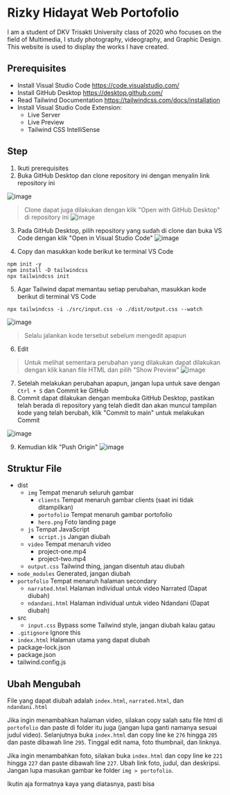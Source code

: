 # Rizky Hidayat Web Portofolio
I am a student of DKV Trisakti University class of 2020 who focuses on the field of Multimedia, I study photography, videography, and Graphic Design. This website is used to display the works I have created.

## Prerequisites
- Install Visual Studio Code https://code.visualstudio.com/
- Install GitHub Desktop https://desktop.github.com/
- Read Tailwind Documentation https://tailwindcss.com/docs/installation
- Install Visual Studio Code Extension:
  - Live Server
  - Live Preview
  - Tailwind CSS IntelliSense

## Step
1. Ikuti prerequisites
2. Buka GitHub Desktop dan clone repository ini dengan menyalin link repository ini

  ![image](https://user-images.githubusercontent.com/55025382/209630235-18e86ab4-18c7-4a23-9d20-aac7c3ba1d22.png)

> Clone dapat juga dilakukan dengan klik "Open with GitHub Desktop" di repository ini
  ![image](https://user-images.githubusercontent.com/55025382/209628490-a4786f7c-4461-4362-aefd-619cb24f656b.png)

3. Pada GitHub Desktop, pilih repository yang sudah di clone dan buka VS Code dengan klik "Open in Visual Studio Code"
  ![image](https://user-images.githubusercontent.com/55025382/209627206-82dbc8ee-5b5a-479b-81e8-91bc10d23bcd.png)

4. Copy dan masukkan kode berikut ke terminal VS Code
```
npm init -y
npm install -D tailwindcss
npx tailwindcss init
```

5. Agar Tailwind dapat memantau setiap perubahan, masukkan kode berikut di terminal VS Code
```
npx tailwindcss -i ./src/input.css -o ./dist/output.css --watch
```
  ![image](https://user-images.githubusercontent.com/55025382/209627964-743af6aa-f7c7-447c-bb9e-a6c77ad93286.png)
  > Selalu jalankan kode tersebut sebelum mengedit apapun

6. Edit
> Untuk melihat sementara perubahan yang dilakukan dapat dilakukan dengan klik kanan file HTML dan pilih "Show Preview"
  ![image](https://user-images.githubusercontent.com/55025382/209632007-3553e4f6-31c3-4a8f-b3c0-aa6070075ad2.png)

7. Setelah melakukan perubahan apapun, jangan lupa untuk save dengan ```Ctrl + S``` dan Commit ke GitHub
8. Commit dapat dilakukan dengan membuka GitHub Desktop, pastikan telah berada di repository yang telah diedit dan akan muncul tampilan kode yang telah berubah, klik "Commit to main" untuk melakukan Commit

![image](https://user-images.githubusercontent.com/55025382/209629658-51519a29-fa81-4a79-9039-489b23f21e72.png)

9. Kemudian klik "Push Origin"
  ![image](https://user-images.githubusercontent.com/55025382/209629791-c5e05773-d22b-427f-88d6-65c1148eaabc.png)


## Struktur File
- dist
  - ```img``` Tempat menaruh seluruh gambar
    - ```clients``` Tempat menaruh gambar clients (saat ini tidak ditampilkan)
    - ```portofolio``` Tempat menaruh gambar portofolio
    - ```hero.png``` Foto landing page
  - ```js``` Tempat JavaScript
    - ```script.js``` Jangan diubah
  - ```video``` Tempat menaruh video
    - project-one.mp4
    - project-two.mp4
  - ```output.css``` Tailwind thing, jangan disentuh atau diubah
- ```node_modules``` Generated, jangan diubah
- ```portofolio``` Tempat menaruh halaman secondary
  - ```narrated.html``` Halaman individual untuk video Narrated (Dapat diubah)
  - ```ndandani.html``` Halaman individual untuk video Ndandani (Dapat diubah)
- src
  - ```input.css``` Bypass some Tailwind style, jangan diubah kalau gatau
- ```.gitignore``` Ignore this
- ```index.html``` Halaman utama yang dapat diubah
- package-lock.json
- package.json
- tailwind.config.js

## Ubah Mengubah
File yang dapat diubah adalah `index.html`, `narrated.html`, dan `ndandani.html`

Jika ingin menambahkan halaman video, silakan copy salah satu file html di `portofolio` dan paste di folder itu juga (jangan lupa ganti namanya sesuai judul video). Selanjutnya buka `index.html` dan copy line ke `276` hingga `285` dan paste dibawah line `295`. Tinggal edit nama, foto thumbnail, dan linknya.

Jika ingin menambahkan foto, silakan buka `index.html` dan copy line ke `221` hingga `227` dan paste dibawah line `227`. Ubah link foto, judul, dan deskripsi. Jangan lupa masukan gambar ke folder `img > portofolio`.

Ikutin aja formatnya kaya yang diatasnya, pasti bisa

